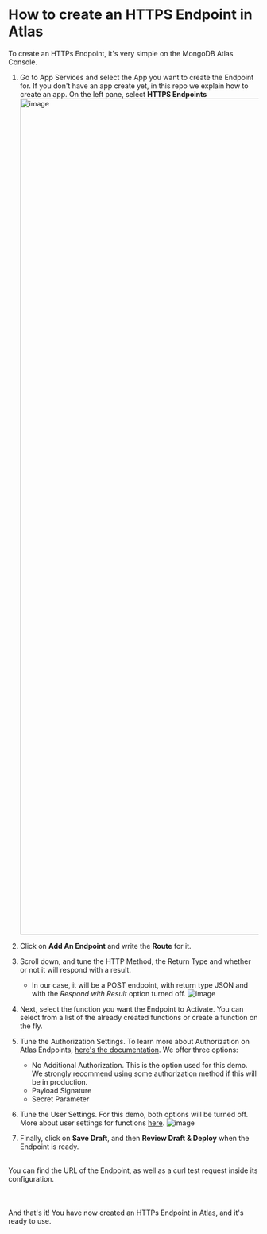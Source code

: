 # How to create an HTTPS Endpoint in Atlas

To create an HTTPs Endpoint, it's very simple on the MongoDB Atlas Console. 
1. Go to App Services and select the App you want to create the Endpoint for. If you don't have an app create yet, in this repo we explain how to create an app. On the left pane, select **HTTPS Endpoints** <img width="1684" alt="image" src="https://github.com/mongodb-industry-solutions/smart-factory-computer-vision-inference/assets/45240043/3835c397-2ea9-4d9f-9f8b-fde8c02c08ea">


2. Click on **Add An Endpoint** and write the **Route** for it.
3. Scroll down, and tune the HTTP Method, the Return Type and whether or not it will respond with a result.
    * In our case, it will be a POST endpoint, with return type JSON and with the *Respond with Result* option turned off. ![image](https://github.com/mongodb-industry-solutions/smart-factory-computer-vision-inference/assets/45240043/153c266d-e7d3-4bd9-bc89-5d89d9fdf360)
4. Next, select the function you want the Endpoint to Activate. You can select from a list of the already created functions or create a function on the fly. 
5. Tune the Authorization Settings. To learn more about Authorization on Atlas Endpoints, [here's the documentation](https://www.mongodb.com/docs/atlas/app-services/data-api/custom-endpoints/#authorization). We offer three options:
    * No Additional Authorization. This is the option used for this demo. We strongly recommend using some authorization method if this will be in production. 
    * Payload Signature
    * Secret Parameter

6. Tune the User Settings. For this demo, both options will be turned off. More about user settings for functions [here](https://www.mongodb.com/docs/atlas/app-services/services/configure/service-webhooks/#configure-user-authentication).
![image](https://github.com/mongodb-industry-solutions/smart-factory-computer-vision-inference/assets/45240043/a6d8ba72-7268-419f-b0ee-7114a48ff909)

7. Finally, click on **Save Draft**, and then **Review Draft & Deploy** when the Endpoint is ready.



<br>
You can find the URL of the Endpoint, as well as a curl test request inside its configuration. 
<br>
<br>
<br>
<br>
And that's it! You have now created an HTTPs Endpoint in Atlas, and it's ready to use. 



